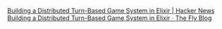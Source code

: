 
[Building a Distributed Turn-Based Game System in Elixir | Hacker News](https://news.ycombinator.com/item?id=26989577)
[Building a Distributed Turn-Based Game System in Elixir · The Fly Blog](https://fly.io/blog/building-a-distributed-turn-based-game-system-in-elixir/)
